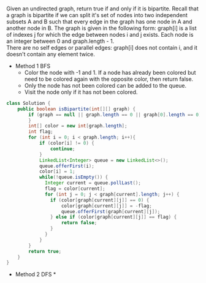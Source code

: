 ###
Given an undirected graph, return true if and only if it is bipartite. 
Recall that a graph is bipartite if we can split it's set of nodes into two independent subsets A and B such that every edge in the graph has one node in A and another node in B. 
The graph is given in the following form: graph[i] is a list of indexes j for which the edge between nodes i and j exists.  Each node is an integer between 0 and graph.length - 1.  
There are no self edges or parallel edges: graph[i] does not contain i, and it doesn't contain any element twice.
  * Method 1 BFS
      * Color the node with -1 and 1. If a node has already been colored but need to be colored again with the opposite color, then return false.
      * Only the node has not been colored can be added to the queue.
      * Visit the node only if it has not been colored.
```java
class Solution {
    public boolean isBipartite(int[][] graph) {
        if (graph == null || graph.length == 0 || graph[0].length == 0) {
        }
        int[] color = new int[graph.length];
        int flag;
        for (int i = 0; i < graph.length; i++){
            if (color[i] != 0) {
                continue;
            }
            LinkedList<Integer> queue = new LinkedList<>();
            queue.offerFirst(i);
            color[i] = 1;
            while(!queue.isEmpty()) {
              Integer current = queue.pollLast();
              flag = color[current];
              for (int j = 0; j < graph[current].length; j++) {
                if (color[graph[current][j]] == 0) {
                    color[graph[current][j]] = -flag;
                    queue.offerFirst(graph[current][j]);
                } else if (color[graph[current][j]] == flag) {
                    return false;
                } 
              }
            }
        }
        return true;
    }
}
```
  * Method 2 DFS
      * 

